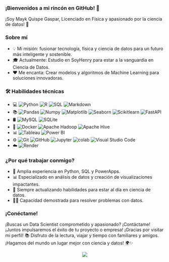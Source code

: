 ### ¡Bienvenidos a mi rincón en GitHub! 👋

¡Soy Mayk Quispe Gaspar, Licenciado en Física y apasionado por la ciencia de datos! 🚀

### Sobre mí
* 💡 Mi misión: fusionar tecnología, física y ciencia de datos para un futuro más inteligente y sostenible.
* 🎓 Actualmente: Estudio en SoyHenry para estar a la vanguardia en Ciencia de Datos.
* ❤️ Me encanta: Crear modelos y algoritmos de Machine Learning para soluciones innovadoras.

### 🛠  Habilidades técnicas
* 💻   ![Python](https://camo.githubusercontent.com/8717d68f9391c117fed2e684f1661d04825367eea9e812bce2316064552612cb/68747470733a2f2f696d672e736869656c64732e696f2f62616467652f2d507974686f6e2d3333333333333f7374796c653d666c6174266c6f676f3d707974686f6e)
![R](https://camo.githubusercontent.com/6570a712559ab2ff4bbb01d4dfe8eeb0a306a9ee067ed21fff83f2b7f84c135f/68747470733a2f2f696d672e736869656c64732e696f2f62616467652f2d522d3333333333333f7374796c653d666c6174266c6f676f3d52266c6f676f436f6c6f723d323736444333)
![SQL](https://camo.githubusercontent.com/9ddebb9a0e81cd89821ac06463148694cd43cfeac4dbe308301207acb026146b/68747470733a2f2f696d672e736869656c64732e696f2f62616467652f2d53514c2d3333333333333f7374796c653d666c6174266c6f676f3d73716c)
![Markdown](https://camo.githubusercontent.com/e792c861cfda991fb13d92dd4d0a1622ae8114dd853e907c924229c606a36a63/68747470733a2f2f696d672e736869656c64732e696f2f62616467652f2d4d61726b646f776e2d3333333333333f7374796c653d666c6174266c6f676f3d6d61726b646f776e)
* 📚   ![Pandas](https://camo.githubusercontent.com/9e78bb9f2ff1ef9379225ff2d6f5f016c2ac8fadc8f9216f3e494bcc267d7c7d/68747470733a2f2f696d672e736869656c64732e696f2f62616467652f2d50616e6461732d3333333333333f7374796c653d666c6174266c6f676f3d70616e646173) 
![Numpy](https://camo.githubusercontent.com/1217dd40533a97f01df526f5bdc8b8ba8d3051c19e5f9a8c5f6222ee69a67f8f/68747470733a2f2f696d672e736869656c64732e696f2f62616467652f2d4e756d70792d3333333333333f7374796c653d666c6174266c6f676f3d6e756d7079) 
![Matplotlib](https://camo.githubusercontent.com/403e5ce2d3ef6d224bea0c7c80a56163e2b45f6e22217763c8a120ef75a358ac/68747470733a2f2f696d672e736869656c64732e696f2f62616467652f2d4d6174706c6f746c69622d3333333333333f7374796c653d666c6174266c6f676f3d6d6174706c6f746c6962) 
![Seaborn](https://camo.githubusercontent.com/e201375c38daa6072b01be9a990ce739894b45a4ba22e2d6810b595510d04237/68747470733a2f2f696d672e736869656c64732e696f2f62616467652f2d536561626f726e2d3333333333333f7374796c653d666c6174266c6f676f3d736561626f726e) 
![Scikitlearn](https://camo.githubusercontent.com/0cbd82d151ebc6cf0889321c64b47794fe45a26387500c2dea0f0df649122d23/68747470733a2f2f696d672e736869656c64732e696f2f62616467652f2d5363696b69746c6561726e2d3333333333333f7374796c653d666c6174266c6f676f3d7363696b69746c6561726e) 
![FastAPI](https://camo.githubusercontent.com/245478b20015f27783b824f67d3e8555430444236e71746b872b67f6db7c1b54/68747470733a2f2f696d672e736869656c64732e696f2f62616467652f2d466173744150492d3333333333333f7374796c653d666c6174266c6f676f3d66617374617069)
* 🛢   ![MySQL](https://camo.githubusercontent.com/98c8155e694d62d5d192343297d70a1c99171554981b73d8a3115f15743ff600/68747470733a2f2f696d672e736869656c64732e696f2f62616467652f2d4d7953514c2d3333333333333f7374796c653d666c6174266c6f676f3d4d7953514c)
![SQLite](https://camo.githubusercontent.com/dfba15e59d6fad2ec3b6450cb3d8bac853785990b401b61b4c8f3a99ac479f2f/68747470733a2f2f696d672e736869656c64732e696f2f62616467652f2d53514c6974652d3333333333333f7374796c653d666c6174266c6f676f3d73716c697465) 
* 🔧   ![Docker](https://camo.githubusercontent.com/12b23b6eee395e86cf7f882a13d81c59f3709bfb572a4d4dbb7b0ebc715f7fd1/68747470733a2f2f696d672e736869656c64732e696f2f62616467652f2d446f636b65722d3333333333333f7374796c653d666c6174266c6f676f3d646f636b6572)
![Apache Hadoop](https://camo.githubusercontent.com/6ea8dd0e0e8e246fd2ddb7900aead05a71b973e9999eb9ef9a6cbc430a870c89/68747470733a2f2f696d672e736869656c64732e696f2f62616467652f2d4170616368652532304861646f6f702d3333333333333f7374796c653d666c6174266c6f676f3d6170616368652d6861646f6f70)
![Apache Hive](https://camo.githubusercontent.com/f9040b64a4a0f0f0cd7c9232993deeb6877dfa18209504a3ef9769d0bbdf54e3/68747470733a2f2f696d672e736869656c64732e696f2f62616467652f2d417061636865253230486976652d3333333333333f7374796c653d666c6174266c6f676f3d6170616368652d68697665)
* 📊   ![Tableau](https://camo.githubusercontent.com/5b83dad326cc4be70003bdb57e654638279642df395db52d9b56798d196d0d4d/68747470733a2f2f696d672e736869656c64732e696f2f62616467652f2d5461626c6561752d3333333333333f7374796c653d666c6174266c6f676f3d7461626c656175)
![Power BI](https://camo.githubusercontent.com/d3a51e24090789de02fc3e958b951340f0bdc5c4a9208bd24a0550a3c0c8e0f0/68747470733a2f2f696d672e736869656c64732e696f2f62616467652f2d506f77657225323042492d3333333333333f7374796c653d666c6174266c6f676f3d706f7765726269)
* ⚙️   ![Git](https://camo.githubusercontent.com/8a7125489e1797dfccceebd9b4669a098d22394ed1cd441e14913cfda30513d9/68747470733a2f2f696d672e736869656c64732e696f2f62616467652f2d4769742d3333333333333f7374796c653d666c6174266c6f676f3d676974)
![GitHub](https://camo.githubusercontent.com/3bb5bcea14973fd4e53db973ea920d9ef9d09f18b8483ae82a2c580be369cdf8/68747470733a2f2f696d672e736869656c64732e696f2f62616467652f2d4769744875622d3333333333333f7374796c653d666c6174266c6f676f3d676974687562)
![Jupyter](https://camo.githubusercontent.com/e0955580931304a8047b17e08b750dfb1a5f7bab8520de6137973afb5c7165c9/68747470733a2f2f696d672e736869656c64732e696f2f62616467652f2d4a7570797465722d3333333333333f7374796c653d666c6174266c6f676f3d6a757079746572)
![colab](https://camo.githubusercontent.com/3bb85fc1b329b527ec818aa2ff7819e1b4b341bacbcdc44ac8c935928231620e/68747470733a2f2f696d672e736869656c64732e696f2f62616467652f2d636f6c61622d3333333333333f7374796c653d666c6174266c6f676f3d636f6c61626261646765)
![Visual Studio Code](https://camo.githubusercontent.com/d8932bbfd71bc046a82e449545f35985b9a78f4ac73cd8b0d6e61f9f45179b30/68747470733a2f2f696d672e736869656c64732e696f2f62616467652f2d56697375616c25323053747564696f253230436f64652d3333333333333f7374796c653d666c6174266c6f676f3d76697375616c2d73747564696f2d636f6465266c6f676f436f6c6f723d303037414343)
* ☁️   ![Render](https://camo.githubusercontent.com/3d5964f7a686d8357f46538e0b8521bc50fee95b49f721f0ac566b82e6a623f6/68747470733a2f2f696d672e736869656c64732e696f2f62616467652f2d52656e6465722d3333333333333f7374796c653d666c6174266c6f676f3d72656e646572)


### ¿Por qué trabajar conmigo?
* 💼 Amplia experiencia en Python, SQL y PowerApps.
* 📊 Especializado en análisis de datos y creación de visualizaciones impactantes.
* 🌱 Siempre actualizando habilidades para estar al día en ciencia de datos.
* 👨‍💼 Capacidad demostrada para resolver problemas con datos.

### ¡Conéctame!
¡Buscas un Data Scientist comprometido y apasionado? ¡Contáctame! ¡Juntos impulsaremos el éxito de tu proyecto o empresa!
[](https://encrypted-tbn0.gstatic.com/images?q=tbn:ANd9GcRzidQcKRPbm1fWp9RJeXE2lL-nhW9YymqKoQ)
¡Gracias por visitar mi perfil! 📚 Disfruto de la lectura, viajar y tiempo con familiares y amigos. ¡Hagamos del mundo un lugar mejor con ciencia y datos! 🌍✨

<div align="center">
  <a href="https://github.com/MAYKJOEL/MAYKJOEL">
    <img src="https://github-readme-stats.vercel.app/api?username=MAYKJOEL&repo=MAYKJOEL&theme=custom&bg_color=0D1117&title_color=FFFFFF&text_color=FFFFFF&border_color=8B949E" />
  </a>
</div>


<!--
**MAYKJOEL/MAYKJOEL** is a ✨ _special_ ✨ repository because its `README.md` (this file) appears on your GitHub profile.

Here are some ideas to get you started:

- 🔭 I’m currently working on ...
- 🌱 I’m currently learning ...
- 👯 I’m looking to collaborate on ...
- 🤔 I’m looking for help with ...
- 💬 Ask me about ...
- 📫 How to reach me: ...
- 😄 Pronouns: ...
- ⚡ Fun fact: ...
-->
